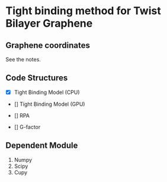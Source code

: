 # Tight binding method for Twist Bilayer Graphene

## Graphene coordinates

See the notes.

## Code Structures

- [x] Tight Binding Model (CPU)

- [] Tight Binding Model (GPU)

- [] RPA

- [] G-factor

## Dependent Module

1. Numpy
2. Scipy
3. Cupy


